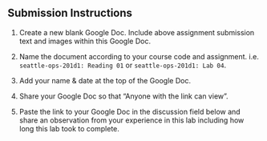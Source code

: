 ## Submission Instructions

1. Create a new blank Google Doc. Include above assignment submission text and images within this Google Doc.

2. Name the document according to your course code and assignment.
i.e. `seattle-ops-201d1: Reading 01` or `seattle-ops-201d1: Lab 04`.

3. Add your name & date at the top of the Google Doc.

4. Share your Google Doc so that “Anyone with the link can view”.

5. Paste the link to your Google Doc in the discussion field below and share an observation from your experience in this lab including how long this lab took to complete.